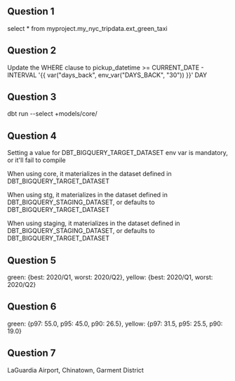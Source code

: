 ## Question 1

select * from myproject.my_nyc_tripdata.ext_green_taxi

## Question 2

Update the WHERE clause to pickup_datetime >= CURRENT_DATE - INTERVAL '{{ var("days_back", env_var("DAYS_BACK", "30")) }}' DAY

## Question 3

dbt run --select +models/core/

## Question 4

Setting a value for DBT_BIGQUERY_TARGET_DATASET env var is mandatory, or it'll fail to compile

When using core, it materializes in the dataset defined in DBT_BIGQUERY_TARGET_DATASET

When using stg, it materializes in the dataset defined in DBT_BIGQUERY_STAGING_DATASET, or defaults to DBT_BIGQUERY_TARGET_DATASET

When using staging, it materializes in the dataset defined in DBT_BIGQUERY_STAGING_DATASET, or defaults to DBT_BIGQUERY_TARGET_DATASET

## Question 5

green: {best: 2020/Q1, worst: 2020/Q2}, yellow: {best: 2020/Q1, worst: 2020/Q2}


## Question 6


green: {p97: 55.0, p95: 45.0, p90: 26.5}, yellow: {p97: 31.5, p95: 25.5, p90: 19.0}


## Question 7

LaGuardia Airport, Chinatown, Garment District

